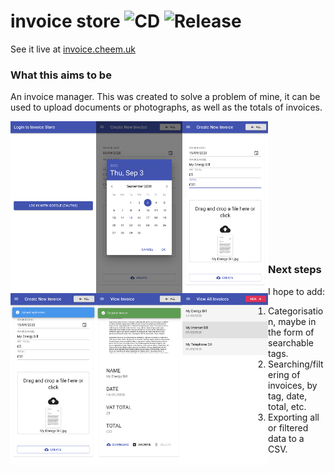 # invoice store ![CD](https://github.com/cheemcheem/invoice-store/workflows/CD/badge.svg) ![Release](https://github.com/cheemcheem/invoice-store/workflows/Release/badge.svg)

See it live at [invoice.cheem.uk](https://invoice.cheem.uk)

### What this aims to be
An invoice manager. This was created to solve a problem of mine, it can be used to upload documents or photographs, as well as the totals of invoices.

<img src="/screenshots/login.png?raw=true"      align="left" height="275">
<img src="/screenshots/date.png?raw=true"       align="left" height="275">
<img src="/screenshots/form.png?raw=true"       align="left" height="275">
<img src="/screenshots/uploading.png?raw=true"  align="left" height="275">
<img src="/screenshots/created-1.png?raw=true"  align="left" height="275">
<img src="/screenshots/all.png?raw=true"        align="left" height="275">
<br><br><br><br><br><br><br><br><br><br><br><br>

### Next steps
I hope to add:
1. Categorisation, maybe in the form of searchable tags.
2. Searching/filtering of invoices, by tag, date, total, etc.
3. Exporting all or filtered data to a CSV.
